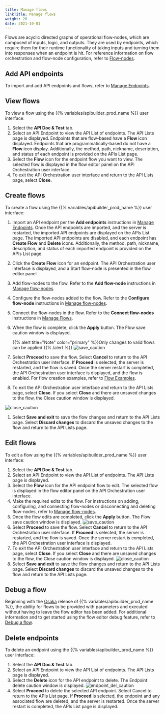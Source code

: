 ```yaml
---
title: Manage flows
linkTitle: Manage flows
weight: 20
date: 2021-10-01
---
```


Flows are acyclic directed graphs of operational flow-nodes, which are composed of inputs, logic, and outputs. They are used by endpoints, which require them for their runtime functionality of taking inputs and turning them into responses when an endpoint is hit. For reference information on flow orchestration and flow-node configuration, refer to [Flow-nodes](/docs/developer_guide/flows/flow-nodes/).

## Add API endpoints

To import and add API endpoints and flows, refer to [Manage Endpoints](/docs/developer_guide/flows/manage_endpoints/).

## View flows

To view a flow using the {{% variables/apibuilder_prod_name %}} user interface:

1. Select the **API Doc & Test** tab.
1. Select an API Endpoint to view the API List of endpoints. The API Lists page is displayed. Endpoints that are flow-based have a **Flow** icon displayed. Endpoints that are programmatically-based do not have a **Flow** icon display. Additionally, the method, path, nickname, description, and status of each endpoint is provided on the APIs List page.
1. Select the **Flow** icon for the endpoint flow you want to view. The selected flow is displayed in the flow editor panel on the API Orchestration user interface.
1. To exit the API Orchestration user interface and return to the API Lists page, select **Close**.

## Create flows

To create a flow using the {{% variables/apibuilder_prod_name %}} user interface:

1. Import an API endpoint per the **Add endpoints** instructions in [Manage Endpoints](/docs/developer_guide/flows/manage_endpoints/). Once the API endpoints are imported, and the server is restarted, the imported API endpoints are displayed on the APIs List page. The imported API endpoints are disabled, and each endpoint has **Create Flow** and **Delete** icons. Additionally, the method, path, nickname, description, and status of each imported endpoint is provided on the APIs List page.
1. Click the **Create Flow** icon for an endpoint. The API Orchestration user interface is displayed, and a Start flow-node is presented in the flow editor panel.
1. Add flow-nodes to the flow. Refer to the **Add flow-node** instructions in [Manage flow-nodes](/docs/developer_guide/flows/manage_flow-nodes/).
1. Configure the flow-nodes added to the flow. Refer to the **Configure flow-node** instructions in [Manage flow-nodes](/docs/developer_guide/flows/manage_flow-nodes/).
1. Connect the flow-nodes in the flow. Refer to the **Connect flow-nodes** instructions in [Manage Flows](#).
1. When the flow is complete, click the **Apply** button. The Flow save caution window is displayed.

    {{% alert title="Note" color="primary" %}}Only changes to valid flows can be applied.{{% /alert %}}
![save_caution](/Images/save_caution.png)
1. Select **Proceed** to save the flow. Select **Cancel** to return to the API Orchestration user interface. If **Proceed** is selected, the server is restarted, and the flow is saved. Once the server restart is completed, the API Orchestration user interface is displayed, and the flow is enabled. For flow creation examples, refer to [Flow Examples](/docs/developer_guide/flows/manage_flows/flow_examples/).
1. To exit the API Orchestration user interface and return to the API Lists page, select **Close**. If you select **Close** and there are unsaved changes to the flow, the Close caution window is displayed.

![close_caution](/Images/close_caution.png)
1. Select **Save and exit** to save the flow changes and return to the API Lists page. Select **Discard changes** to discard the unsaved changes to the flow and return to the API Lists page.

## Edit flows

To edit a flow using the {{% variables/apibuilder_prod_name %}} user interface:

1. Select the **API Doc & Test** tab.
1. Select an API Endpoint to view the API List of endpoints. The API Lists page is displayed.
1. Select the **Flow** icon for the API endpoint flow to edit. The selected flow is displayed in the flow editor panel on the API Orchestration user interface.
1. Make the required edits to the flow. For instructions on adding, configuring, and connecting flow-nodes or disconnecting and deleting flow-nodes, refer to [Manage flow-nodes](/docs/developer_guide/flows/manage_flow-nodes/).
1. Once the flow edits are completed, click the **Apply** button. The Flow save caution window is displayed.
![save_caution](/Images/save_caution.png)
1. Select **Proceed** to save the flow. Select **Cancel** to return to the API Orchestration user interface. If **Proceed** is selected, the server is restarted, and the flow is saved. Once the server restart is completed, the API Orchestration user interface is displayed.
1. To exit the API Orchestration user interface and return to the API Lists page, select **Close**. If you select **Close** and there are unsaved changes to the flow, the Close caution window is displayed.
![close_caution](/Images/close_caution.png)
1. Select **Save and exit** to save the flow changes and return to the API Lists page. Select **Discard changes** to discard the unsaved changes to the flow and return to the API Lists page.

## Debug a flow

Beginning with the [Osaka](/docs/release_notes/osaka) release of {{% variables/apibuilder_prod_name %}}, the ability for flows to be provided with parameters and executed without having to leave the flow editor has been added. For additional information and to get started using the flow editor debug feature, refer to [Debug a flow](/docs/how_to/debug_a_flow/).

## Delete endpoints

To delete an endpoint using the {{% variables/apibuilder_prod_name %}} user interface:

1. Select the **API Doc & Test** tab.
1. Select an API Endpoint to view the API List of endpoints. The API Lists page is displayed.
1. Select the **Delete** icon for the API endpoint to delete. The Endpoint delete caution window is displayed.
![endpoint_del_caution](/Images/55181383_endpoint_del_caution.png)
1. Select **Proceed** to delete the selected API endpoint. Select Cancel to return to the APIs List page. If **Proceed** is selected, the endpoint and any associated flow are deleted, and the server is restarted. Once the server restart is completed, the APIs List page is displayed.
